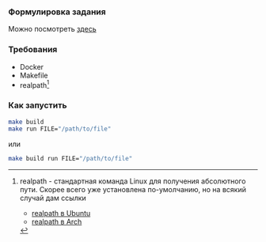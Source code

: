 ### Формулировка задания
Можно посмотреть [здесь](TASK.md)

### Требования
- Docker
- Makefile
- realpath[^1]

### Как запустить
```sh
make build
make run FILE="/path/to/file"
```
или
```sh
make build run FILE="/path/to/file"
```

[^1]: realpath - стандартная команда Linux для получения абсолютного пути.
    Скорее всего уже установлена по-умолчанию, но на всякий случай дам ссылки
    - [realpath в Ubuntu](https://manpages.ubuntu.com/manpages/trusty/en/man1/realpath.1.html)
    - [realpath в Arch](https://man.archlinux.org/man/realpath.1.en)
